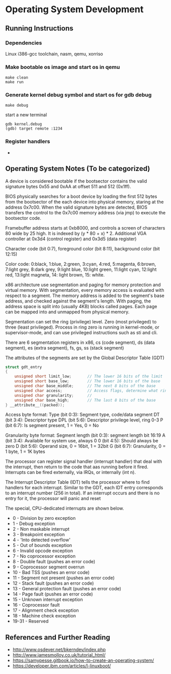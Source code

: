 # Operating System Development

## Running Instructions
### Dependencies
Linux i386-gcc toolchain, nasm, qemu, xorriso
### Make bootable os image and start os in qemu
```shell
make clean
make run
```
### Generate kernel debug symbol and start os for gdb debug
```shell
make debug
```
start a new terminal
```
gdb kernel.debug
(gdb) target remote :1234
```
### Register handlers
* 

## Operating System Notes (To be categorized)

A device is considered bootable if the bootsector contains the valid signature bytes 0x55 and 0xAA at offset 511 and 512 (0x1ff). 

BIOS physically searches for a boot device by loading the first 512 bytes from the bootsector of the each device into physical memory, staring at the address 0x7c00. When the valid signature bytes are detected, BIOS transfers the control to the 0x7c00 memory address (via jmp) to execute the bootsector code.

Framebuffer address starts at 0xb8000, and controls a screen of characters 80 wide by 25 high. It is indexed by (y * 80 + x) * 2. Additional VGA controller at 0x3d4 (control register) and 0x3d5 (data register)

Character code (bit 0:7), foreground color (bit 8:11), background color (bit 12:15)

Color code: 0:black, 1:blue, 2:green, 3:cyan, 4:red, 5:magenta, 6:brown, 7:light grey, 8:dark grey, 9:light blue, 10:light green, 11:light cyan, 12:light red, 13:light magneta, 14: light brown, 15: white.

x86 architecture use segmentation and paging for memory protection and virtual memory. With segmentation, every memory access is evaluated with respect to a segment. The memory address is added to the segment's base address, and checked against the segment's length. With paging, the address space is split into (usually 4KB) blocks called pages. Each page can be mapped into and unmapped from physical memory.

Segmentation can set the ring (privilege) level. Zero (most privileged) to three (least privileged). Process in ring zero is running in kernel-mode, or supervisor-mode, and can use privileged instructions such as sti and cli. 

There are 6 segmentation registers in x86, cs (code segment), ds (data segment), es (extra segment), fs, gs, ss (stack segment)

The attributes of the segments are set by the Global Descriptor Table (GDT)

```c
struct gdt_entry
{
    unsigned short limit_low;       // The lower 16 bits of the limit
    unsigned short base_low;        // The lower 16 bits of the base
    unsigned char base_middle;      // The next 8 bits of the base
    unsigned char access;           // Access flags, determine what ring this segment can be used in
    unsigned char granularity;      //
    unsigned char base_high;        // The last 8 bits of the base
} __attribute__((packed));
```

Access byte format:
Type (bit 0:3): Segment type, code/data segment
DT (bit 3:4): Descriptor type
DPL (bit 5:6): Descriptor privilege level, ring 0-3
P (bit 6:7): Is segment present, 1 = Yes, 0 = No

Granularity byte format:
Segment length (bit 0:3): segment length bit 16:19
A (bit 3:4): Available for system use, always 0
0 (bit 4:5): Should always be zero
D (bit 5:6): Operand size, 0 = 16bit, 1 = 32bit
G (bit 6:7): Granularity, 0 = 1 byte, 1 = 1K bytes

The processor can register signal handler (interrupt handler) that deal with the interrupt, then return to the code that aas running before it fired. Interrupts can be fired externally, via IRQs, or internally (int n).

The Interrupt Descriptor Table (IDT) tells the processor where to find handlers for each interrupt. Similar to the GDT, each IDT entry corresponds to an interrupt number (256 in total). If an interrupt occurs and there is no entry for it, the processor will panic and reset

The special, CPU-dedicated interrupts are shown below.

* 0 - Division by zero exception
* 1 - Debug exception
* 2 - Non maskable interrupt
* 3 - Breakpoint exception
* 4 - 'Into detected overflow'
* 5 - Out of bounds exception
* 6 - Invalid opcode exception
* 7 - No coprocessor exception
* 8 - Double fault (pushes an error code)
* 9 - Coprocessor segment overrun
* 10 - Bad TSS (pushes an error code)
* 11 - Segment not present (pushes an error code)
* 12 - Stack fault (pushes an error code)
* 13 - General protection fault (pushes an error code)
* 14 - Page fault (pushes an error code)
* 15 - Unknown interrupt exception
* 16 - Coprocessor fault
* 17 - Alignment check exception
* 18 - Machine check exception
* 19-31 - Reserved

## References and Further Reading
* http://www.osdever.net/bkerndev/index.php
* http://www.jamesmolloy.co.uk/tutorial_html/
* https://samypesse.gitbook.io/how-to-create-an-operating-system/
* https://developer.ibm.com/articles/l-linuxboot/